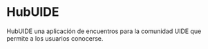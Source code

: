 # HubUIDE
HubUIDE una aplicación de encuentros para la comunidad UIDE que permite a los usuarios conocerse.
